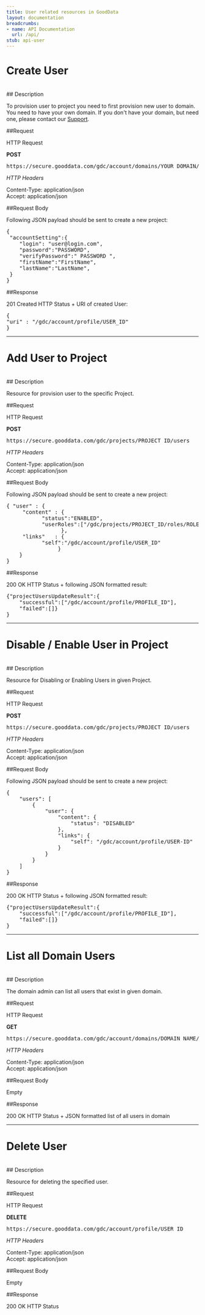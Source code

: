 ```yaml
---
title: User related resources in GoodData
layout: documentation
breadcrumbs:
- name: API Documentation
  url: /api/
stub: api-user
---
```


# Create User 
<br />
## Description

To provision user to project you need to first provision new user to domain. You need to have your own domain. If you don't have your domain, but need one, please contact our [Support](http://support.gooddata.com).

##Request

HTTP Request

**POST**  
<pre>https://secure.gooddata.com/gdc/account/domains/YOUR_DOMAIN/users</pre>

_HTTP Headers_

Content-Type: application/json  
Accept: application/json

##Request Body

Following JSON payload should be sent to create a new project:

<pre>
{
 "accountSetting":{
    "login": "user@login.com",
    "password":"PASSWORD",
    "verifyPassword":" PASSWORD ",
    "firstName":"FirstName",
    "lastName":"LastName",
 }
}
</pre>


##Response

201 Created HTTP Status + URI of created User:

<pre>
{
"uri" : "/gdc/account/profile/USER_ID"
}
</pre>

-----

# Add User to Project
<br />
## Description

Resource for provision user to the specific Project.

##Request

HTTP Request

**POST**  
<pre>https://secure.gooddata.com/gdc/projects/PROJECT_ID/users</pre>

_HTTP Headers_

Content-Type: application/json  
Accept: application/json

##Request Body

Following JSON payload should be sent to create a new project:

<pre>
{ "user" : {
     "content" : {
           "status":"ENABLED",
           "userRoles":["/gdc/projects/PROJECT_ID/roles/ROLE_ID"]
                 },
     "links"   : {
           "self":"/gdc/account/profile/USER_ID"
                }
    }
}
</pre>

##Response

200 OK HTTP Status + following JSON formatted result:  

<pre>
{"projectUsersUpdateResult":{
    "successful":["/gdc/account/profile/PROFILE_ID"],
    "failed":[]}
}
</pre>

-----

# Disable / Enable User in Project 
<br />
## Description

Resource for Disabling or Enabling Users in given Project.

##Request

HTTP Request

**POST**  
<pre>https://secure.gooddata.com/gdc/projects/PROJECT_ID/users</pre>

_HTTP Headers_

Content-Type: application/json  
Accept: application/json

##Request Body

Following JSON payload should be sent to create a new project:

<pre>
{
    "users": [
        {
            "user": {
                "content": {
                    "status": "DISABLED"
                },
                "links": {
                    "self": "/gdc/account/profile/USER-ID"
                }
            }
        }
    ]
}
</pre>

##Response

200 OK HTTP Status + following JSON formatted result:  

<pre>
{"projectUsersUpdateResult":{
    "successful":["/gdc/account/profile/PROFILE_ID"],
    "failed":[]}
}
</pre>

----- 

# List all Domain Users
<br />
## Description

The domain admin can list all users that exist in given domain. 

##Request

HTTP Request

**GET**  
<pre>https://secure.gooddata.com/gdc/account/domains/DOMAIN_NAME/users</pre>

_HTTP Headers_

Content-Type: application/json  
Accept: application/json

##Request Body

Empty

##Response

200 OK HTTP Status + JSON formatted list of all users in domain

-----

# Delete User
<br />
## Description

Resource for deleting the specified user.

##Request

HTTP Request

**DELETE**  
<pre>https://secure.gooddata.com/gdc/account/profile/USER_ID</pre>

_HTTP Headers_

Content-Type: application/json  
Accept: application/json

##Request Body

Empty

##Response

200 OK HTTP Status


